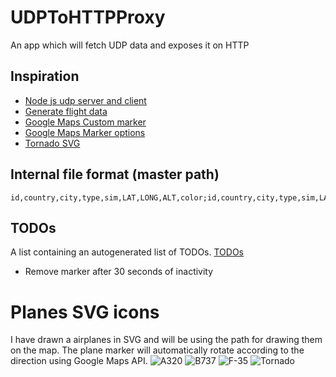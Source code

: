 # UDPToHTTPProxy
An app which will fetch UDP data and exposes it on HTTP

## Inspiration
* [Node js udp server and client](http://www.hacksparrow.com/node-js-udp-server-and-client-example.html)
* [Generate flight data](http://www.findlatitudeandlongitude.com/click-lat-lng-list/#.VlnNsN8ve_A)  
* [Google Maps Custom marker](https://developers.google.com/maps/documentation/javascript/examples/marker-symbol-custom)
* [Google Maps Marker options](https://developers.google.com/maps/documentation/javascript/reference#MarkerOptions)
* [Tornado SVG](https://da.wikipedia.org/wiki/Panavia_Tornado#/media/File:Panavia_Tornado_IDS.svg)


## Internal file format (master path)
```
id,country,city,type,sim,LAT,LONG,ALT,color;id,country,city,type,sim,LAT,LONG,ALT,color
```

## TODOs
A list containing an autogenerated list of TODOs.
[TODOs](udptohttpproxy.md)
*	Remove marker after 30 seconds of inactivity



# Planes SVG icons
I have drawn a airplanes in SVG and will be using the path for drawing them on the map.
The plane marker will automatically rotate according to the direction using Google Maps API.
![A320](https://cdn.rawgit.com/netsi1964/UDPToHTTPProxy/master/planes/A320_min.svg)
![B737](https://cdn.rawgit.com/netsi1964/UDPToHTTPProxy/master/planes/B737_min.svg)
![F-35](https://cdn.rawgit.com/netsi1964/UDPToHTTPProxy/master/planes/f35_min.svg)
![Tornado](https://cdn.rawgit.com/netsi1964/UDPToHTTPProxy/master/planes/tornado_min.svg)
